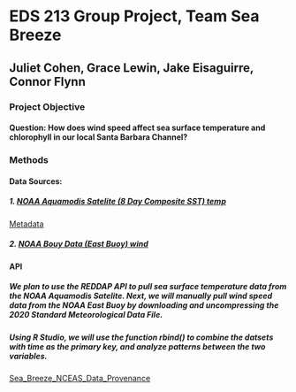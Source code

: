 # EDS 213 Group Project, Team Sea Breeze
## Juliet Cohen, Grace Lewin, Jake Eisaguirre, Connor Flynn
### Project Objective
#### Question: How does wind speed affect sea surface temperature and chlorophyll in our local Santa Barbara Channel?
### Methods
#### Data Sources: 
##### 1. [NOAA Aquamodis Satelite (8 Day Composite SST) temp](https://coastwatch.pfeg.noaa.gov/erddap/griddap/erdMWsstd3day_LonPM180.graph?sst%5B(last)%5D%5B(0.0)%5D%5B(33.1125):(34.9)%5D%5B(-120.6625):(-118.875)%5D&.draw=surface&.vars=longitude%7Clatitude%7Csst&.colorBar=%7C%7C%7C%7C%7C&.bgColor=0xffccccff )
[Metadata](https://coastwatch.pfeg.noaa.gov/erddap/info/erdMWsstd3day_LonPM180/index.html)

##### 2. [NOAA Bouy Data (East Buoy) wind](https://www.ndbc.noaa.gov/station_history.php?station=46053)
#### API
##### We plan to use the REDDAP API to pull sea surface temperature data from the NOAA Aquamodis Satelite. Next, we will manually pull wind speed data from the NOAA East Buoy by downloading and uncompressing the 2020 Standard Meteorological Data File.
##### Using R Studio, we will use the function rbind() to combine the datsets with time as the primary key, and analyze patterns between the two variables.

[Sea_Breeze_NCEAS_Data_Provenance](https://docs.google.com/spreadsheets/d/19nLfPOXQPWDb65sirY04yWkPs-oYS9otppxUtECR_8U/edit?usp=sharing)
